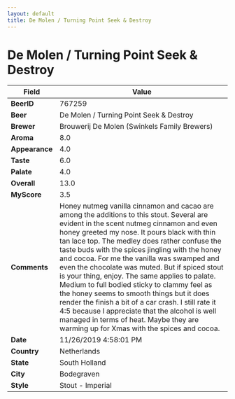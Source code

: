 ```yaml
---
layout: default
title: De Molen / Turning Point Seek & Destroy
---
```


# De Molen / Turning Point Seek & Destroy

| Field         | Value     |
|---------------|-----------|
| **BeerID** | 767259 |
| **Beer** | De Molen / Turning Point Seek & Destroy |
| **Brewer** | Brouwerij De Molen (Swinkels Family Brewers) |
| **Aroma** | 8.0 |
| **Appearance** | 4.0 |
| **Taste** | 6.0 |
| **Palate** | 4.0 |
| **Overall** | 13.0 |
| **MyScore** | 3.5 |
| **Comments** | Honey nutmeg vanilla cinnamon and cacao are among the additions to this stout. Several are evident in the scent nutmeg cinnamon and even honey greeted my nose. It pours black with thin tan lace top. The medley does rather confuse the taste buds with the spices jingling with the honey and cocoa. For me the vanilla was swamped and even the chocolate was muted. But if spiced stout is your thing, enjoy. The same applies to palate. Medium to full bodied sticky to clammy feel as the honey seems to smooth things but it does render the finish a bit of a car crash. I still rate it 4:5 because I appreciate that the alcohol is well managed in terms of heat. Maybe they are warming up for Xmas with the spices and cocoa. |
| **Date** | 11/26/2019 4:58:01 PM |
| **Country** | Netherlands |
| **State** | South Holland |
| **City** | Bodegraven |
| **Style** | Stout - Imperial |
